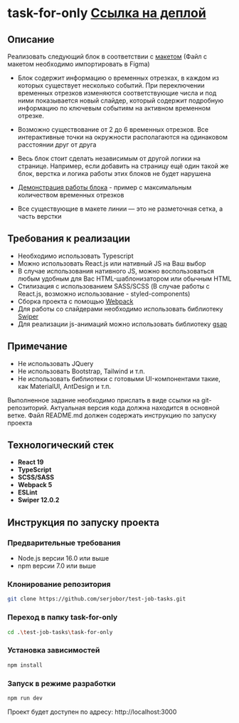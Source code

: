 # task-for-only [Ссылка на деплой](https://task-for-only.vercel.app/)
## Описание

Реализовать следующий блок в соответствии с [макетом](https://disk.360.yandex.ru/d/sKdTKKjxMT06sg) (Файл с макетом необходимо импортировать в Figma) 

- Блок содержит информацию о временных отрезках, в каждом из которых существует несколько событий. 
При переключении временных отрезков изменяются соответствующие числа и под ними показывается новый слайдер, который содержит подробную информацию по ключевым событиям на активном временном отрезке.

- Возможно существование от 2 до 6 временных отрезков. Все интерактивные точки на окружности располагаются на одинаковом расстоянии друг от друга

- Весь блок стоит сделать независимым от другой логики на странице. 
Например, если добавить на страницу ещё один такой же блок, верстка и логика работы этих блоков не будет нарушена

- [Демонстрация работы блока](https://disk.yandex.ru/d/um6QeDGxLT8wnQ) - пример с максимальным количеством временных отрезков

- Все существующие в макете линии — это не разметочная сетка, а часть верстки 

## Требования к реализации

- Необходимо использовать Typescript
- Можно использовать React.js или нативный JS на Ваш выбор
- В случае использования нативного JS, можно воспользоваться любым удобным для Вас HTML-шаблонизатором или обычным HTML
- Стилизация с использованием SASS/SCSS (В случае работы с React.js, возможно использование - styled-components)
- Сборка проекта с помощью [Webpack](https://webpack.js.org)
- Для работы со слайдерами необходимо использовать библиотеку [Swiper](https://swiperjs.com/)
- Для реализации js-анимаций можно использовать библиотеку [gsap](https://greensock.com/gsap/)

## Примечание
- Не использовать JQuery
- Не использовать Bootstrap, Tailwind и т.п.
- Не использовать библиотеки с готовыми UI-компонентами такие, как MaterialUI, AntDesign и т.п.

Выполненное задание необходимо прислать в виде ссылки на git-репозиторий. Актуальная версия кода должна находится в основной ветке. Файл README.md должен содержать инструкцию по запуску проекта

## Технологический стек
- **React 19**
- **TypeScript**
- **SCSS/SASS**
- **Webpack 5**
- **ESLint**
- **Swiper 12.0.2**

## Инструкция по запуску проекта

### Предварительные требования
- Node.js версии 16.0 или выше
- npm версии 7.0 или выше

### Клонирование репозитория
```bash
git clone https://github.com/serjobor/test-job-tasks.git
```

### Переход в папку task-for-only
```bash
cd .\test-job-tasks\task-for-only
```

### Установка зависимостей
```bash
npm install
```

### Запуск в режиме разработки
```bash
npm run dev
```
Проект будет доступен по адресу: http://localhost:3000



